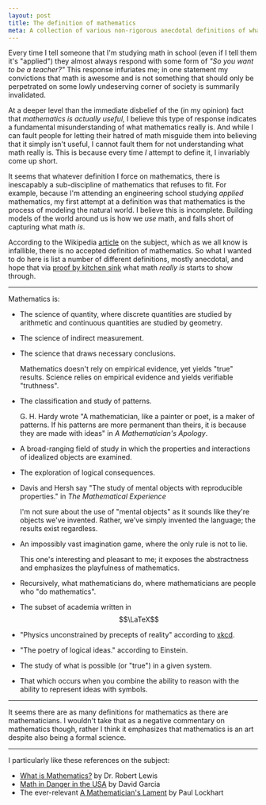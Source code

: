 ```yaml
---
layout: post
title: The definition of mathematics
meta: A collection of various non-rigorous anecdotal definitions of what mathematics is
---
```


Every time I tell someone that I'm studying math in school (even if I tell them it's "applied") they almost always respond with some form of *"So you want to be a teacher?"* This response infuriates me; in one statement my convictions that math is awesome and is not something that should only be perpetrated on some lowly undeserving corner of society is summarily invalidated.

At a deeper level than the immediate disbelief of the (in my opinion) fact that *mathematics is actually useful*, I believe this type of response indicates a fundamental misunderstanding of what mathematics really is. And while I can fault people for letting their hatred of math misguide them into believing that it simply isn't useful, I cannot fault them for not understanding what math really is. This is because every time *I* attempt to define it, I invariably come up short.

It seems that whatever definition I force on mathematics, there is inescapably a sub-discipline of mathematics that refuses to fit. For example, because I'm attending an engineering school studying *applied* mathematics, my first attempt at a definition was that mathematics is the process of modeling the natural world. I believe this is incomplete. Building models of the world around us is how we *use* math, and falls short of capturing what math *is*.

According to the Wikipedia [article](https://en.wikipedia.org/wiki/Definitions_of_mathematics) on the subject, which as we all know is infallible, there is no accepted definition of mathematics. So what I wanted to do here is list a number of different definitions, mostly anecdotal, and hope that via [proof by kitchen sink](http://ocw.mit.edu/courses/electrical-engineering-and-computer-science/6-042j-mathematics-for-computer-science-fall-2010/video-lectures/lecture-3-strong-induction/MIT6_042JF10_proof.pdf) what math *really is* starts to show through.

---

Mathematics is:

* The science of quantity, where discrete quantities are studied by arithmetic and continuous quantities are studied by geometry.
* The science of indirect measurement.
* The science that draws necessary conclusions.

  Mathematics doesn't rely on empirical evidence, yet yields "true" results. Science relies on empirical evidence and yields verifiable "truthness".

* The classification and study of patterns.

  G. H. Hardy wrote "A mathematician, like a painter or poet, is a maker of patterns. If his patterns are more permanent than theirs, it is because they are made with ideas" in *A Mathematician's Apology*.

* A broad-ranging field of study in which the properties and interactions of idealized objects are examined.
* The exploration of logical consequences.
* Davis and Hersh say "The study of mental objects with reproducible properties." in *The Mathematical Experience*

  I'm not sure about the use of "mental objects" as it sounds like they're objects we've invented. Rather, we've simply invented the language; the results exist regardless.

* An impossibly vast imagination game, where the only rule is not to lie.

  This one's interesting and pleasant to me; it exposes the abstractness and emphasizes the playfulness of mathematics.

* Recursively, what mathematicians do, where mathematicians are people who "do mathematics".
* The subset of academia written in $$\LaTeX$$
* "Physics unconstrained by precepts of reality" according to [xkcd](https://xkcd.com/1052/).
* "The poetry of logical ideas." according to Einstein.
* The study of what is possible (or "true") in a given system.
* That which occurs when you combine the ability to reason with the ability to represent ideas with symbols.

---

It seems there are as many definitions for mathematics as there are mathematicians. I wouldn't take that as a negative commentary on mathematics though, rather I think it emphasizes that mathematics is an art despite also being a formal science.

---

I particularly like these references on the subject:

* [What is Mathematics?](http://www.fordham.edu/info/20603/what_is_mathematics) by Dr. Robert Lewis
* [Math in Danger in the USA](http://mathforum.org/social/articles/garcia.html) by David Garcia
* The ever-relevant [A Mathematician's Lament](https://www.maa.org/external_archive/devlin/LockhartsLament.pdf) by Paul Lockhart
